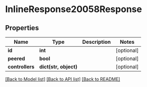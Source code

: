 # InlineResponse20058Response

## Properties
Name | Type | Description | Notes
------------ | ------------- | ------------- | -------------
**id** | **int** |  | [optional] 
**peered** | **bool** |  | [optional] 
**controllers** | **dict(str, object)** |  | [optional] 

[[Back to Model list]](../README.md#documentation-for-models) [[Back to API list]](../README.md#documentation-for-api-endpoints) [[Back to README]](../README.md)


